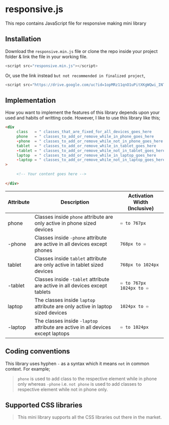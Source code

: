 # responsive.js
This repo contains JavaScript file for responsive making mini library

## Installation
Download the `responsive.min.js` file or clone the repo inside your project folder & link the file in your working file.
```JavaScript
<script src="responsive.min.js"></script>
```
Or, use the link instead `but not recommended in finalized project`,
```JavaScript
<script src="https://drive.google.com/uc?id=1opMRz11qnO1uPitXKgWQwi_INTdU4G7C"></script>
```


## Implementation
How you want to implement the features of this library depends upon your used and habits of writting code. However, I like to use this library like this;

```HTML
<div 
     class   = " classes_that_are_fixed_for_all_devices_goes_here        "     
     phone   = " classes_to_add_or_remove_while_in_phone_goes_here       " 
     -phone  = " classes_to_add_or_remove_while_not_in_phone_goes_here   " 
     tablet  = " classes_to_add_or_remove_while_in_tablet_goes_here      " 
     -tablet = " classes_to_add_or_remove_while_not_in_tablet_goes_here  " 
     laptop  = " classes_to_add_or_remove_while_in_laptop_goes_here      " 
     -laptop = " classes_to_add_or_remove_while_not_in_laptop_goes_here  " 
>
     
     <!-- Your content goes here -->
     
</div>
```


| Attribute  | Description | Activation Width (Inclusive) |
| ---------- | ----------- | ---------------------------- |
| phone      | Classes inside `phone` attribute are only active in phone sized devices     | `♾️ to 767px`        |
| -phone     | Classes inside `-phone` attribute are active in all devices except phones   | `768px to ♾️`   |
| tablet     | Classes inside `tablet` attribute are only active in tablet sized devices   | `768px to 1024px`     |
| -tablet    | Classes inside `-tablet` attribute are active in all devices except tablets | `♾️ to 767px` </br> `1024px to ♾️` |
| laptop     | The classes inside `laptop` attribute are only active in laptop sized devices   | `1024px to ♾️` |
| -laptop    | The classes inside `-laptop` attribute are active in all devices except laptops | `♾️ to 1024px` |


## Coding conventions
This library uses hyphen `-` as a syntax which it means `not` in common context. For example;
> `phone` is used to add class to the respective element while in phone only whereas `-phone` i.e. `not phone` is used to add classes to respective element while not in phone only.


## Supported CSS libraries
> This mini library supports all the CSS libraries out there in the market. 
